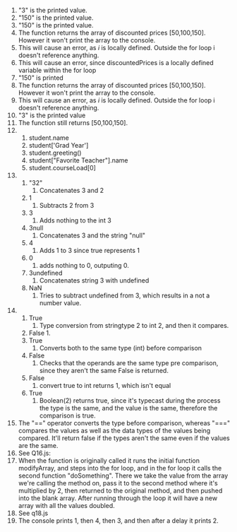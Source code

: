 1. "3" is the printed value.
2. "150" is the printed value.
3. "150" is the printed value.
4. The function returns the array of discounted prices [50,100,150]. However it won't print the array to the console. 
5. This will cause an error, as *i* is locally defined. Outside the for loop i doesn't reference anything. 
6. This will cause an error, since discountedPrices is a locally defined variable within the for loop
7. "150" is printed
8. The function returns the array of discounted prices [50,100,150]. However it won't print the array to the console.
9. This will cause an error, as *i* is locally defined. Outside the for loop i doesn't reference anything. 
10. "3" is the printed value
11. The function still returns [50,100,150].
12. 
    1.  student.name
    2.  student['Grad Year']
    3.  student.greeting()
    4.  student["Favorite Teacher"].name
    5.  student.courseLoad[0]
13. 
    1.  "32"
        1.  Concatenates 3 and 2
    2.  1
        1.  Subtracts 2 from 3
    3.  3
        1.  Adds nothing to the int 3
    4.  3null
        1.  Concatenates 3 and the string "null"
    5.  4
        1.  Adds 1 to 3 since true represents 1
    6.  0
        1.  adds nothing to 0, outputing 0.
    7.  3undefined
        1.  Concatenates string 3 with undefined
    8.  NaN
        1.  Tries to subtract undefined from 3, which results in a not a number value. 
14. 
    1.  True
        1.  Type conversion from stringtype 2 to int 2, and then it compares.
    2.  False
        1.  
    3.  True
        1.  Converts both to the same type (int) before comparison
    4.  False
        1.  Checks that the operands are the same type pre comparison, since they aren't the same False is returned. 
    5.  False
        1.  convert true to int returns 1, which isn't equal
    6.  True
        1.  Boolean(2) returns true, since it's typecast during the process the type is the same, and the value is the same, therefore the comparison is true. 
15. The "==" operator converts the type before comparison, whereas "===" compares the values as well as the data types of the values being compared. It'll return false if the types aren't the same even if the values are the same.
16. See Q16.js:
17.  When the function is originally called it runs the initial function modifyArray, and steps into the for loop, and in the for loop it calls the second function "doSomething". There we take the value from the array we're calling the method on, pass it to the second method where it's multiplied by 2, then returned to the original method, and then pushed into the blank array. After running through the loop it will have a new array with all the values doubled. 
18.  See q18.js
19. The console prints 1, then 4, then 3, and then after a delay it prints 2. 